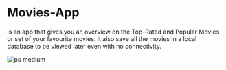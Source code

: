 # Movies-App 

is an app that gives you an overview on the Top-Rated and Popular Movies or set of your favourite movies.
it also save all the movies in a local database to be viewed later even with no connectivity.

![ps medium](https://cloud.githubusercontent.com/assets/22025520/20732537/e2196720-b697-11e6-8a72-0630ac95f867.png)
